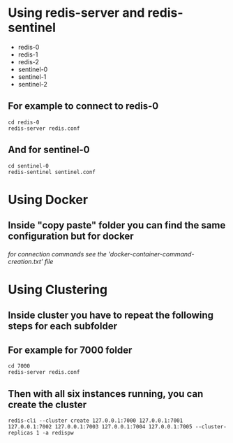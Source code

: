 # Using redis-server and redis-sentinel

- redis-0
- redis-1
- redis-2
- sentinel-0
- sentinel-1
- sentinel-2

## For example to connect to redis-0

```
cd redis-0
redis-server redis.conf
```

## And for sentinel-0

```
cd sentinel-0
redis-sentinel sentinel.conf
```

# Using Docker

## Inside "copy paste" folder you can find the same configuration but for docker

###### for connection commands see the 'docker-container-command-creation.txt' file

# Using Clustering

## Inside cluster you have to repeat the following steps for each subfolder

## For example for 7000 folder

```
cd 7000
redis-server redis.conf
```

## Then with all six instances running, you can create the cluster

```
redis-cli --cluster create 127.0.0.1:7000 127.0.0.1:7001 127.0.0.1:7002 127.0.0.1:7003 127.0.0.1:7004 127.0.0.1:7005 --cluster-replicas 1 -a redispw
```
